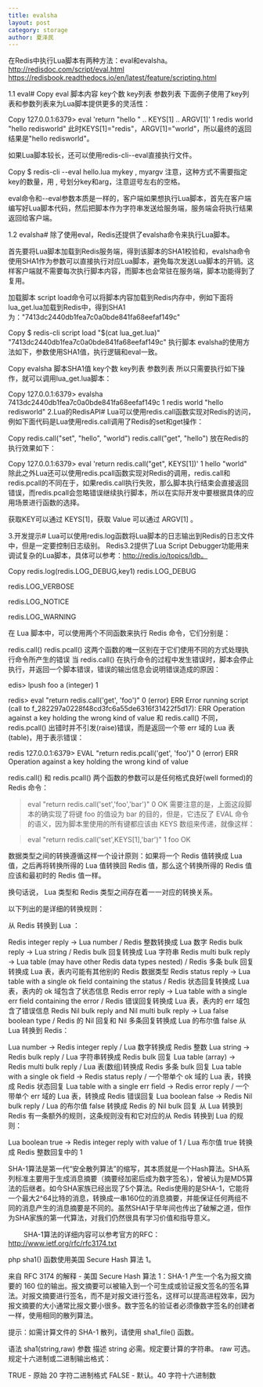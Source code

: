 ```yaml
---
title: evalsha
layout: post
category: storage
author: 夏泽民
---
```

在Redis中执行Lua脚本有两种方法：eval和evalsha。
http://redisdoc.com/script/eval.html
https://redisbook.readthedocs.io/en/latest/feature/scripting.html
<!-- more -->
1.1 eval#
Copy
eval 脚本内容 key个数 key列表 参数列表
下面例子使用了key列表和参数列表来为Lua脚本提供更多的灵活性：

Copy
127.0.0.1:6379> eval 'return "hello " .. KEYS[1] .. ARGV[1]' 1 redis world
"hello redisworld"
此时KEYS[1]="redis"，ARGV[1]="world"，所以最终的返回结果是"hello redisworld"。

如果Lua脚本较长，还可以使用redis-cli--eval直接执行文件。

Copy
$ redis-cli --eval hello.lua mykey , myargv
注意，这种方式不需要指定key的数量，用 , 号划分key和arg，注意逗号左右的空格。

eval命令和--eval参数本质是一样的，客户端如果想执行Lua脚本，首先在客户端编写好Lua脚本代码，然后把脚本作为字符串发送给服务端，服务端会将执行结果返回给客户端。

1.2 evalsha#
除了使用eval，Redis还提供了evalsha命令来执行Lua脚本。

首先要将Lua脚本加载到Redis服务端，得到该脚本的SHA1校验和，evalsha命令使用SHA1作为参数可以直接执行对应Lua脚本，避免每次发送Lua脚本的开销。这样客户端就不需要每次执行脚本内容，而脚本也会常驻在服务端，脚本功能得到了复用。

加载脚本
script load命令可以将脚本内容加载到Redis内存中，例如下面将lua_get.lua加载到Redis中，得到SHA1为："7413dc2440db1fea7c0a0bde841fa68eefaf149c"

Copy
$ redis-cli script load "$(cat lua_get.lua)"
"7413dc2440db1fea7c0a0bde841fa68eefaf149c"
执行脚本
evalsha的使用方法如下，参数使用SHA1值，执行逻辑和eval一致。

Copy
evalsha 脚本SHA1值 key个数 key列表 参数列表
所以只需要执行如下操作，就可以调用lua_get.lua脚本：

Copy
127.0.0.1:6379> evalsha 7413dc2440db1fea7c0a0bde841fa68eefaf149c 1 redis world
"hello redisworld"
2.Lua的RedisAPI#
Lua可以使用redis.call函数实现对Redis的访问，例如下面代码是Lua使用redis.call调用了Redis的set和get操作：

Copy
redis.call("set", "hello", "world")
redis.call("get", "hello")
放在Redis的执行效果如下：

Copy
127.0.0.1:6379> eval 'return redis.call("get", KEYS[1])' 1 hello
"world"
除此之外Lua还可以使用redis.pcall函数实现对Redis的调用，redis.call和redis.pcall的不同在于，如果redis.call执行失败，那么脚本执行结束会直接返回错误，而redis.pcall会忽略错误继续执行脚本，所以在实际开发中要根据具体的应用场景进行函数的选择。

获取KEY可以通过 KEYS[1]，获取 Value 可以通过 ARGV[1] 。

3.开发提示#
Lua可以使用redis.log函数将Lua脚本的日志输出到Redis的日志文件中，但是一定要控制日志级别。
Redis3.2提供了Lua Script Debugger功能用来调试复杂的Lua脚本，具体可以参考：http://redis.io/topics/ldb。

Copy
redis.log(redis.LOG_DEBUG,key1)
redis.LOG_DEBUG

redis.LOG_VERBOSE

redis.LOG_NOTICE

redis.LOG_WARNING


在 Lua 脚本中，可以使用两个不同函数来执行 Redis 命令，它们分别是：

redis.call()
redis.pcall()
这两个函数的唯一区别在于它们使用不同的方式处理执行命令所产生的错误
当 redis.call() 在执行命令的过程中发生错误时，脚本会停止执行，并返回一个脚本错误，错误的输出信息会说明错误造成的原因：

edis> lpush foo a
(integer) 1

redis> eval "return redis.call('get', 'foo')" 0
(error) ERR Error running script (call to f_282297a0228f48cd3fc6a55de6316f31422f5d17): ERR Operation against a key holding the wrong kind of value
和 redis.call() 不同， redis.pcall() 出错时并不引发(raise)错误，而是返回一个带 err 域的 Lua 表(table)，用于表示错误：

redis 127.0.0.1:6379> EVAL "return redis.pcall('get', 'foo')" 0
(error) ERR Operation against a key holding the wrong kind of value

redis.call() 和 redis.pcall() 两个函数的参数可以是任何格式良好(well formed)的 Redis 命令：

> eval "return redis.call('set','foo','bar')" 0
OK
需要注意的是，上面这段脚本的确实现了将键 foo 的值设为 bar 的目的，但是，它违反了 EVAL 命令的语义，因为脚本里使用的所有键都应该由 KEYS 数组来传递，就像这样：

> eval "return redis.call('set',KEYS[1],'bar')" 1 foo
OK

数据类型之间的转换遵循这样一个设计原则：如果将一个 Redis 值转换成 Lua 值，之后再将转换所得的 Lua 值转换回 Redis 值，那么这个转换所得的 Redis 值应该和最初时的 Redis 值一样。

换句话说， Lua 类型和 Redis 类型之间存在着一一对应的转换关系。

以下列出的是详细的转换规则：

从 Redis 转换到 Lua ：

Redis integer reply -> Lua number / Redis 整数转换成 Lua 数字
Redis bulk reply -> Lua string / Redis bulk 回复转换成 Lua 字符串
Redis multi bulk reply -> Lua table (may have other Redis data types nested) / Redis 多条 bulk 回复转换成 Lua 表，表内可能有其他别的 Redis 数据类型
Redis status reply -> Lua table with a single ok field containing the status / Redis 状态回复转换成 Lua 表，表内的 ok 域包含了状态信息
Redis error reply -> Lua table with a single err field containing the error / Redis 错误回复转换成 Lua 表，表内的 err 域包含了错误信息
Redis Nil bulk reply and Nil multi bulk reply -> Lua false boolean type / Redis 的 Nil 回复和 Nil 多条回复转换成 Lua 的布尔值 false
从 Lua 转换到 Redis：

Lua number -> Redis integer reply / Lua 数字转换成 Redis 整数
Lua string -> Redis bulk reply / Lua 字符串转换成 Redis bulk 回复
Lua table (array) -> Redis multi bulk reply / Lua 表(数组)转换成 Redis 多条 bulk 回复
Lua table with a single ok field -> Redis status reply / 一个带单个 ok 域的 Lua 表，转换成 Redis 状态回复
Lua table with a single err field -> Redis error reply / 一个带单个 err 域的 Lua 表，转换成 Redis 错误回复
Lua boolean false -> Redis Nil bulk reply / Lua 的布尔值 false 转换成 Redis 的 Nil bulk 回复
从 Lua 转换到 Redis 有一条额外的规则，这条规则没有和它对应的从 Redis 转换到 Lua 的规则：

Lua boolean true -> Redis integer reply with value of 1 / Lua 布尔值 true 转换成 Redis 整数回复中的 1


 SHA-1算法是第一代“安全散列算法”的缩写，其本质就是一个Hash算法。SHA系列标准主要用于生成消息摘要（摘要经加密后成为数字签名），曾被认为是MD5算法的后继者。如今SHA家族已经出现了5个算法。Redis使用的是SHA-1，它能将一个最大2^64比特的消息，转换成一串160位的消息摘要，并能保证任何两组不同的消息产生的消息摘要是不同的。虽然SHA1于早年间也传出了破解之道，但作为SHA家族的第一代算法，对我们仍然很具有学习价值和指导意义。        

        SHA-1算法的详细内容可以参考官方的RFC：http://www.ietf.org/rfc/rfc3174.txt


php 
sha1() 函数使用美国 Secure Hash 算法 1。

来自 RFC 3174 的解释 - 美国 Secure Hash 算法 1：SHA-1 产生一个名为报文摘要的 160 位的输出。报文摘要可以被输入到一个可生成或验证报文签名的签名算法。对报文摘要进行签名，而不是对报文进行签名，这样可以提高进程效率，因为报文摘要的大小通常比报文要小很多。数字签名的验证者必须像数字签名的创建者一样，使用相同的散列算法。

提示：如需计算文件的 SHA-1 散列，请使用 sha1_file() 函数。

语法
sha1(string,raw)
参数	描述
string	必需。规定要计算的字符串。
raw	
可选。规定十六进制或二进制输出格式：

TRUE - 原始 20 字符二进制格式
FALSE - 默认。40 字符十六进制数
